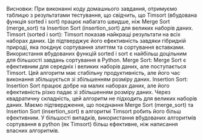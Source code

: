 Висновки:
При виконанні коду домашнього завдання, отримуємо таблицю з результатами тестування, що свідчить, що Timsort (вбудована функція sorted і sort) працює набагато швидше, ніж Merge Sort (merge_sort) та Insertion Sort (insertion_sort) для великих наборів даних. 
Timsort (sorted і sort): Timsort показав найкращі результати на всіх наборах даних. Це підтверджує його ефективність завдяки гібридній природі, яка поєднує сортування злиттям та сортування вставками. Використання вбудованих функцій sorted і sort є найбільш доцільним для більшості завдань сортування в Python.
Merge Sort: Merge Sort є ефективним для середніх і великих наборів даних, але поступається Timsort. Цей алгоритм має стабільну продуктивність, але його час виконання збільшується зі збільшенням розміру даних.
Insertion Sort: Insertion Sort працює добре на малих наборах даних, але його ефективність різко падає зі збільшенням розміру даних. Через квадратичну складність, цей алгоритм не підходить для великих наборів даних.
Маємо підтвердження, що поєднання Merge Sort (merge_sort) та Insertion Sort (insertion_sort) в алгоритмі Timsort робить його більш ефективним. У більшості випадків, використання вбудованих алгоритмів сортування в python (як Timsort) більш ефективне, ніж написання власних алгоритмів.

